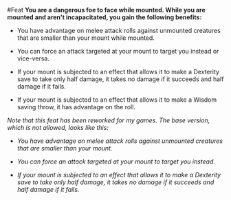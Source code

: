 #Feat
**You are a dangerous foe to face while mounted. While you are mounted and aren't incapacitated, you gain the following benefits:**

* You have advantage on melee attack rolls against unmounted creatures that are smaller than your mount while mounted.

* You can force an attack targeted at your mount to target you instead or vice-versa.

* If your mount is subjected to an effect that allows it to make a Dexterity save to take only half damage, it takes no damage if it succeeds and half damage if it fails.

* If your mount is subjected to an effect that allows it to make a Wisdom saving throw, it has advantage on the roll.

*Note that this feat has been reworked for my games. The base version, which is not allowed, looks like this:*

* *You have advantage on melee attack rolls against unmounted creatures that are smaller than your mount.*

* *You can force an attack targeted at your mount to target you instead.*

* *If your mount is subjected to an effect that allows it to make a Dexterity save to take only half damage, it takes no damage if it succeeds and half damage if it fails.*